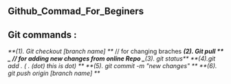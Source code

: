 ## Github_Commad_For_Beginers ##

## Git commands : ##

_**(1). Git checkout [branch name]   **_   // for changing braches
_**(2). Git pull  **   _                    // for adding new changes from online Repo
_**(3). git status**_
_**(4).git add .  ( . (dot) this is dot) **_
_**(5).  git commit -m "new changes" **_
_**(6). git push origin [branch name] **_
